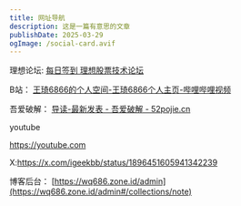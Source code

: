 ```yaml
---
title: 网址导航
description: 这是一篇有意思的文章
publishDate: 2025-03-29
ogImage: /social-card.avif
---
```

理想论坛:
[每日签到 理想股票技术论坛](https://www.55188.com/plugin.php?id=sign)

B站：
[王琦6866的个人空间-王琦6866个人主页-哔哩哔哩视频](https://space.bilibili.com/3493261186435969/favlist?fid=2260782269&ftype=create)

吾爱破解：
[导读-最新发表 - 吾爱破解 - 52pojie.cn](https://www.52pojie.cn/forum.php?mod=guide&view=newthread)

youtube

https://youtube.com

X:https://x.com/igeekbb/status/1896451605941342239

博客后台：
[https://wq686.zone.id/admin](https://wq686.zone.id/admin#/collections/note)

[](https://wq686.zone.id/admin#/collections/note)
[](https://wq686.zone.id/admin#/collections/note)
